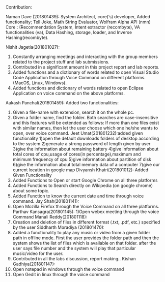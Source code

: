 Contribution:

Naman Dave (201801439): System Architect, core(‘s) developer, Added functionality; Tell Joke, Math String Evaluator, Wolfram Alpha API (nmn)
Core : (Recommendation System, Intent extractor (recombyte), VA functionalities (va), Data Hashing, storage, loader, and Inverse Hashing(recombyte).

Nishit Jagetia(201801027): 
1) Constantly arranging meetings and interacting with the group members related to the project stuff and lab submissions.
2) Contributed in a significant amount in this project report and lab reports.
3) Added functions and a dictionary of words related to open Visual Studio Code Application through Voice Command on different platforms (MacOS, Linux, Windows).
4) Added functions and dictionary of words related to open Eclipse Application on voice command on the above platforms.

Aakash Panchal(201801459): Added two functionalities:
1) Given a file-name with extension, search it on the whole pc.
2) Given a folder name, find the folder.
Both searches are case-insensitive and this features will be extended as follows:
If more than one files exist with similar names, then let the user choose which one he/she wants to open, over voice command.
Jeet Umat(201801232):added given functionality
1)open the default downloads folders of desktop according to the system
2)generate a strong password of length given by user 
3)give the information about remaining battery
4)give information about total cores of cpu,usage of cores(in percentage),maximum and minimum frequency of cpu
5)give information about partition of disk 
6)give the information about total memory data of a computer
7)give our current location in google map
Divyansh Khatri(201801012): Added Given Functionality
1) Added Functions to Open or start Google Chrome on all three platforms
2) Added Functions to Search directly on Wikipedia (on google chrome) about some topic.
3) Added Function to know the current date and time through voice command.
Jay Shah(201801141):
1) Open Mozilla Firefox through the Voice Command on all three platforms.
Parthav Kansagra(201801145):
1)Open webex meeting through the voice Command 
Manali Reddy(201801118):
1) Creation and deletion of files in different format (.txt, .pdf, etc.) specified by the user
Siddharth Moradiya (201801470):
1) Added a functionality to play any music or video from a given folder path in offline mode. First the user provides the folder path and then the system shows the list of files which is available on that folder. after the user says file number and the system will play that particular music/video for the user.
2) Contributed in all the labs discussion, report making..
Kishan Gadhiya(201801147):
1) Open notepad in windows through the voice command
2) Open Gedit in linux through the voice command
